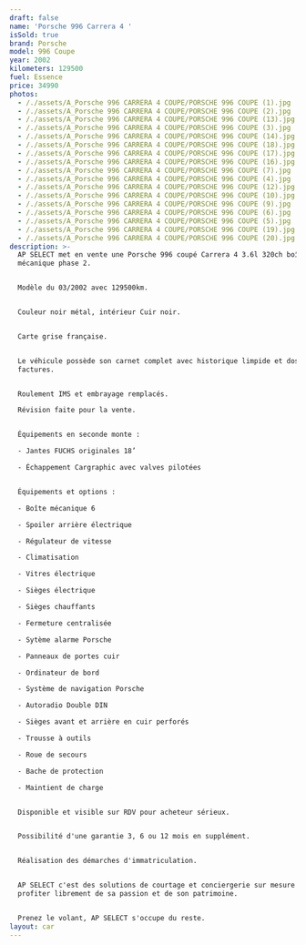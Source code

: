 ```yaml
---
draft: false
name: 'Porsche 996 Carrera 4 '
isSold: true
brand: Porsche
model: 996 Coupe
year: 2002
kilometers: 129500
fuel: Essence
price: 34990
photos:
  - /./assets/A_Porsche 996 CARRERA 4 COUPE/PORSCHE 996 COUPE (1).jpg
  - /./assets/A_Porsche 996 CARRERA 4 COUPE/PORSCHE 996 COUPE (2).jpg
  - /./assets/A_Porsche 996 CARRERA 4 COUPE/PORSCHE 996 COUPE (13).jpg
  - /./assets/A_Porsche 996 CARRERA 4 COUPE/PORSCHE 996 COUPE (3).jpg
  - /./assets/A_Porsche 996 CARRERA 4 COUPE/PORSCHE 996 COUPE (14).jpg
  - /./assets/A_Porsche 996 CARRERA 4 COUPE/PORSCHE 996 COUPE (18).jpg
  - /./assets/A_Porsche 996 CARRERA 4 COUPE/PORSCHE 996 COUPE (17).jpg
  - /./assets/A_Porsche 996 CARRERA 4 COUPE/PORSCHE 996 COUPE (16).jpg
  - /./assets/A_Porsche 996 CARRERA 4 COUPE/PORSCHE 996 COUPE (7).jpg
  - /./assets/A_Porsche 996 CARRERA 4 COUPE/PORSCHE 996 COUPE (4).jpg
  - /./assets/A_Porsche 996 CARRERA 4 COUPE/PORSCHE 996 COUPE (12).jpg
  - /./assets/A_Porsche 996 CARRERA 4 COUPE/PORSCHE 996 COUPE (10).jpg
  - /./assets/A_Porsche 996 CARRERA 4 COUPE/PORSCHE 996 COUPE (9).jpg
  - /./assets/A_Porsche 996 CARRERA 4 COUPE/PORSCHE 996 COUPE (6).jpg
  - /./assets/A_Porsche 996 CARRERA 4 COUPE/PORSCHE 996 COUPE (5).jpg
  - /./assets/A_Porsche 996 CARRERA 4 COUPE/PORSCHE 996 COUPE (19).jpg
  - /./assets/A_Porsche 996 CARRERA 4 COUPE/PORSCHE 996 COUPE (20).jpg
description: >-
  AP SELECT met en vente une Porsche 996 coupé Carrera 4 3.6l 320ch boîte
  mécanique phase 2.


  Modèle du 03/2002 avec 129500km.


  Couleur noir métal, intérieur Cuir noir.


  Carte grise française.


  Le véhicule possède son carnet complet avec historique limpide et dossier
  factures.


  Roulement IMS et embrayage remplacés.

  Révision faite pour la vente.


  Équipements en seconde monte :

  - Jantes FUCHS originales 18’

  - Échappement Cargraphic avec valves pilotées


  Équipements et options :

  - Boîte mécanique 6

  - Spoiler arrière électrique

  - Régulateur de vitesse

  - Climatisation

  - Vitres électrique

  - Sièges électrique

  - Sièges chauffants

  - Fermeture centralisée

  - Sytème alarme Porsche

  - Panneaux de portes cuir

  - Ordinateur de bord

  - Système de navigation Porsche

  - Autoradio Double DIN

  - Sièges avant et arrière en cuir perforés

  - Trousse à outils

  - Roue de secours

  - Bache de protection

  - Maintient de charge


  Disponible et visible sur RDV pour acheteur sérieux.


  Possibilité d'une garantie 3, 6 ou 12 mois en supplément.


  Réalisation des démarches d'immatriculation.


  AP SELECT c'est des solutions de courtage et conciergerie sur mesure pour
  profiter librement de sa passion et de son patrimoine.


  Prenez le volant, AP SELECT s'occupe du reste.
layout: car
---
```


